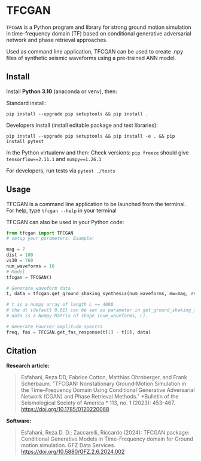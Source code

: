 # TFCGAN


`TFCGAN` is a Python program and library for strong ground motion simulation 
in time-frequency domain (TF) based on conditional generative adversarial 
network and phase retrieval approaches.

Used as command line application, TFCGAN can be used to create .npy files
of synthetic seismic waveforms using a pre-trained ANN model.

## Install

Install **Python 3.10** (anaconda or venv), then:

Standard install:
```commandline
pip install --upgrade pip setuptools && pip install .
```

Developers install (install editable package and test libraries):
```commandline
pip install --upgrade pip setuptools && pip install -e . && pip install pytest
```

In the Python virtualenv and then:
Check versions: `pip freeze` should give `tensorflow==2.11.1` and `numpy==1.26.1`

For developers, run tests via `pytest ./tests`


## Usage

TFCGAN is a command line application to be launched from the terminal. For help, 
type `tfcgan --help` in your terminal

TFCGAN can also be used in your Python code:

```python
from tfcgan import TFCGAN
# setup your parameters. Example:

mag = 7
dist = 100
vs30 = 760
num_waveforms = 10
# Model
tfcgan = TFCGAN()

# Generate waveform data
t, data = tfcgan.get_ground_shaking_synthesis(num_waveforms, mw=mag, ryhp=dist, vs30=vs30)

# t is a numpy array of length L ~= 4000
# the dt (default 0.01) can be set as parameter in get_ground_shaking_synthesis
# data is a Numpy Matrix of shape (num_waveforms, L).

# Generate Fourier amplitude spectra
freq, fas = TFCGAN.get_fas_response(t[1] - t[0], data)
```

## Citation

**Research article:**


>Esfahani, Reza DD, Fabrice Cotton, Matthias Ohrnberger, and Frank Scherbaum. "TFCGAN: Nonstationary Ground‐Motion Simulation in the Time–Frequency Domain Using Conditional Generative Adversarial Network (CGAN) and Phase Retrieval Methods."  *Bulletin of the Seismological Society of America * 113, no. 1 (2023): 453-467. https://doi.org/10.1785/0120220068

**Software:**

>Esfahani, Reza D. D.; Zaccarelli, Riccardo (2024): TFCGAN package: Conditional Generative Models in Time-Frequency domain for Ground motion simulation. GFZ Data Services. https://doi.org/10.5880/GFZ.2.6.2024.002

 



